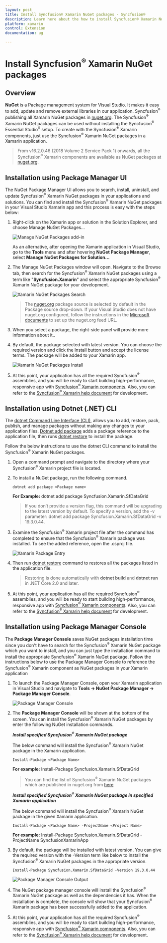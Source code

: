 ```yaml
---
layout: post
title: Install Syncfusion® Xamarin NuGet packages - Syncfusion®
description: Learn here about the how to install Syncfusion® Xamarin NuGet packages from Package manager and NuGet manager.
platform: xamarin
control: Extension
documentation: ug

---
```


# Install Syncfusion<sup>®</sup> Xamarin NuGet packages

## Overview

**NuGet** is a Package management system for Visual Studio. It makes it easy to add, update and remove external libraries in our application. Syncfusion<sup>®</sup> publishing all Xamarin  NuGet packages in [nuget.org](https://www.nuget.org/packages?q=Tags%3A%22xamarin%22+syncfusion). The Syncfusion<sup>®</sup> Xamarin NuGet packages can be used without installing the Syncfusion<sup>®</sup> Essential Studio<sup>®</sup> setup. To create with the Syncfusion<sup>®</sup> Xamarin components, just use the Syncfusion<sup>®</sup> Xamarin NuGet packages in a Xamarin application.

> From v16.2.0.46 (2018 Volume 2 Service Pack 1) onwards, all the Syncfusion<sup>®</sup> Xamarin components are available as NuGet packages at [nuget.org](https://www.nuget.org/packages?q=Tags%3A%22xamarin%22+syncfusion).

## Installation using Package Manager UI

The NuGet Package Manager UI allows you to search, install, uninstall, and update Syncfusion<sup>®</sup> Xamarin NuGet packages in your applications and solutions. You can find and install the Syncfusion<sup>®</sup> Xamarin NuGet packages in your Visual Studio Xamarin app and this process is easy with the steps below:

1.  Right-click on the Xamarin app or solution in the Solution Explorer, and choose Manage NuGet Packages...

    ![Manage NuGet Packages add-in](Platform_images/manage-nuget.png)

    As an alternative, after opening the Xamarin application in Visual Studio, go to the **Tools** menu and after hovering **NuGet Package Manager**, select **Manage NuGet Packages for Solution...**

2. The Manage NuGet Packages window will open. Navigate to the Browse tab, then search for the Syncfusion<sup>®</sup> Xamarin NuGet packages using a term like "**Syncfusion.Xamarin**" and select the appropriate Syncfusion<sup>®</sup> Xamarin NuGet package for your development.

    ![Xamarin NuGet Packages Search](Platform_images/NuGetsearch.png)

    > The [nuget.org](https://api.nuget.org/v3/index.json) package source is selected by default in the Package source drop-down. If your Visual Studio does not have nuget.org configured, follow the instructions in the [Microsoft documents](https://learn.microsoft.com/en-us/nuget/consume-packages/install-use-packages-visual-studio#package-sources) to set up the nuget.org feed URL.
 
3. When you select a package, the right-side panel will provide more information about it..

4.  By default, the package selected with latest version. You can choose the required version and click the Install button and accept the license terms. The package will be added to your Xamarin app.

    ![Xamarin NuGet Packages Install](Platform_images/InstallNuGet.png)

5.  At this point, your application has all the required Syncfusion<sup>®</sup> assemblies, and you will be ready to start building high-performance, responsive app with  [Syncfusion<sup>®</sup> Xamarin components](https://www.syncfusion.com/xamarin-ui-controls). Also, you can refer to the [Syncfusion<sup>®</sup> Xamarin help document](https://help.syncfusion.com/xamarin/introduction/overview) for development.

## Installation using Dotnet (.NET) CLI

The [dotnet Command Line Interface (CLI)](https://learn.microsoft.com/en-us/nuget/consume-packages/install-use-packages-dotnet-cli), allows you to add, restore, pack, publish, and manage packages without making any changes to your application files. [Dotnet add package](https://learn.microsoft.com/en-us/dotnet/core/tools/dotnet-add-package?tabs=netcore2x) adds a package reference to the application file, then runs [dotnet restore](https://learn.microsoft.com/en-us/dotnet/core/tools/dotnet-restore?tabs=netcore2x) to install the package.

Follow the below instructions to use the dotnet CLI command to install the Syncfusion<sup>®</sup> Xamarin NuGet packages.

1. Open a command prompt and navigate to the directory where your Syncfusion<sup>®</sup> Xamarin project file is located.
2. To install a NuGet package, run the following command.

    ```dotnet add package <Package name>```

    **For Example:**
    dotnet add package Syncfusion.Xamarin.SfDataGrid

    > If you don’t provide a version flag, this command will be upgrading to the latest version by default. To specify a version, add the -v parameter: dotnet add package Syncfusion.Xamarin.SfDataGrid -v 19.3.0.44.

3.  Examine the Syncfusion<sup>®</sup> Xamarin project file after the command has completed to ensure that the Syncfusion<sup>®</sup> Xamarin package was installed. To see the added reference, open the .csproj file.

    ![Xamarin Package Entry ](Platform_images/packageentry.png)

4. Then run  [dotnet restore](https://learn.microsoft.com/en-us/dotnet/core/tools/dotnet-restore?tabs=netcore2x) command to restores all the packages listed in the application file.

    > Restoring is done automatically with **dotnet build** and **dotnet run** in .NET Core 2.0 and later.

5. At this point, your application has all the required Syncfusion<sup>®</sup> assemblies, and you will be ready to start building high-performance, responsive app with  [Syncfusion<sup>®</sup> Xamarin components](https://www.syncfusion.com/xamarin-ui-controls). Also, you can refer to the [Syncfusion<sup>®</sup> Xamarin help document](https://help.syncfusion.com/xamarin/introduction/overview) for development.

## Installation using Package Manager Console

The **Package Manager Console** saves NuGet packages installation time since you don't have to search for the Syncfusion<sup>®</sup> Xamarin NuGet package which you want to install, and you can just type the installation command to install the appropriate Syncfusion<sup>®</sup> Xamarin NuGet package. Follow the instructions below to use the Package Manager Console to reference the Syncfusion<sup>®</sup> Xamarin component as NuGet packages in your Xamarin application

1. To launch the Package Manager Console, open your Xamarin application in Visual Studio and navigate to **Tools -> NuGet Package Manager -> Package Manager Console**.

    ![Package Manager Console ](Platform_images/console.png)

2. The **Package Manager Console** will be shown at the bottom of the screen. You can install the Syncfusion<sup>®</sup> Xamarin NuGet packages by enter the following NuGet installation commands.

    ***Install specified Syncfusion<sup>®</sup> Xamarin NuGet package***

    The below command will install the Syncfusion<sup>®</sup> Xamarin NuGet package in the Xamarin application.

    ```Install-Package <Package Name>```

    **For example:** Install-Package Syncfusion.Xamarin.SfDataGrid

    > You can find the list of Syncfusion<sup>®</sup> Xamarin NuGet packages which are published in nuget.org from [here](https://www.nuget.org/packages?q=Tags%3A%22xamarin%22+syncfusion)

    ***Install specified Syncfusion<sup>®</sup> Xamarin NuGet package in specified Xamarin application***

    The below command will install the Syncfusion<sup>®</sup> Xamarin NuGet package in the given Xamarin application.

    ```Install-Package <Package Name> -ProjectName <Project Name>```

    **For example:** Install-Package Syncfusion.Xamarin.SfDataGrid -ProjectName SyncfusionXamarinApp

3. By default, the package will be installed with latest version. You can give the required version with the -Version term like below to install the Syncfusion<sup>®</sup> Xamarin NuGet packages in the appropriate version.

    ```Install-Package Syncfusion.Xamarin.SfDataGrid -Version 19.3.0.44```

    ![Package Manager Console Output ](Platform_images/ConsoleInstallationOutput.png)

4. The NuGet package manager console will install the Syncfusion<sup>®</sup> Xamarin NuGet package as well as the dependencies it has. When the installation is complete, the console will show that your Syncfusion<sup>®</sup> Xamarin package has been successfully added to the application.

5. At this point, your application has all the required Syncfusion<sup>®</sup> assemblies, and you will be ready to start building high-performance, responsive app with  [Syncfusion<sup>®</sup> Xamarin components](https://www.syncfusion.com/xamarin-ui-controls). Also, you can refer to the [Syncfusion<sup>®</sup> Xamarin help document](https://help.syncfusion.com/xamarin/introduction/overview) for development.